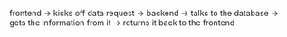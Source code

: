 frontend -> kicks off data request -> backend -> talks to the database -> gets the information from it -> returns it back to the frontend